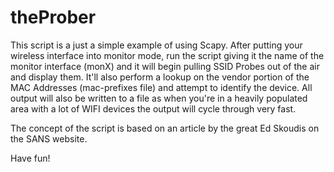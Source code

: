 theProber
=========

This script is a just a simple example of using Scapy.  After putting your wireless interface into monitor mode, run the script giving it the name of the monitor interface (monX) and it will begin pulling SSID Probes out of the air and display them. It'll also perform a lookup on the vendor portion of the MAC Addresses (mac-prefixes file) and attempt to identify the device.  All output will also be written to a file as when you're in a heavily populated area with a lot of WIFI devices the output will cycle through very fast.  

The concept of the script is based on an article by the great Ed Skoudis on the SANS website.

Have fun!
